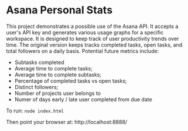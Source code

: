 Asana Personal Stats
============

This project demonstrates a possible use of the Asana API. It accepts a user's API key and generates various usage graphs for a specific workspace. It is designed to keep track of user productivity trends over time. The original version keeps tracks completed tasks, open tasks, and total followers on a daily basis. Potential future metrics include:

*    Subtasks completed 
*    Average time to complete tasks;
*    Average time to complete subtasks;
*    Percentage of completed tasks vs open tasks;
*    Distinct followers;
*    Number of projects user belongs to
*    Numer of days early / late user completed from due date

To run:
`node index.html`

Then point your browser at:
http://localhost:8888/

